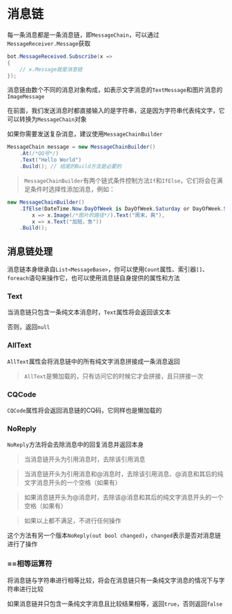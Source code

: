 # 消息链

每一条消息都是一条消息链，即`MessageChain`，可以通过`MessageReceiver.Message`获取

```cs
bot.MessageReceived.Subscribe(x =>
{
    // x.Message就是消息链
});
```

消息链由数个不同的消息对象构成，如表示文字消息的`TextMessage`和图片消息的`ImageMessage`

在前面，我们发送消息时都直接输入的是字符串，这是因为字符串代表纯文字，它可以转换为`MessageChain`对象

如果你需要发送复杂消息，建议使用`MessageChainBuilder`

```cs
MessageChain message = new MessageChainBuilder()
    .At(/*QQ号*/)
    .Text("Hello World")
    .Build(); // 结尾的Build方法是必要的
```

> `MessageChainBuilder`有两个链式条件控制方法`If`和`IfElse`，它们将会在满足条件时选择性添加消息，例如：

```cs
new MessageChainBuilder()
    .IfElse(DateTime.Now.DayOfWeek is DayOfWeek.Saturday or DayOfWeek.Sunday,
        x => x.Image(/*图片的路径*/).Text("周末，爽"),
        x => x.Text("加班，急"))
    .Build();
```

## 消息链处理

消息链本身继承自`List<MessageBase>`，你可以使用`Count`属性、索引器`[]`、`foreach`语句来操作它，也可以使用消息链自身提供的属性和方法

### Text

当消息链只包含一条纯文本消息时，`Text`属性将会返回该文本

否则，返回`null`

### AllText

`AllText`属性会将消息链中的所有纯文字消息拼接成一条消息返回

> `AllText`是懒加载的，只有访问它的时候它才会拼接，且只拼接一次

### CQCode

`CQCode`属性将会返回消息链的CQ码，它同样也是懒加载的

### NoReply

`NoReply`方法将会去除消息中的回复消息并返回本身

> 当消息链开头为引用消息时，去除该引用消息

> 当消息链开头为引用消息和@消息时，去除该引用消息、@消息和其后的纯文字消息开头的一个空格（如果有）

> 如果消息链开头为@消息时，去除该@消息和其后的纯文字消息开头的一个空格（如果有）

> 如果以上都不满足，不进行任何操作

这个方法有另一个版本`NoReply(out bool changed)`，`changed`表示是否对消息链进行了操作

### ==相等运算符

将消息链与字符串进行相等比较，将会在消息链只有一条纯文字消息的情况下与字符串进行比较

如果消息链并只包含一条纯文字消息且比较结果相等，返回`true`，否则返回`false`